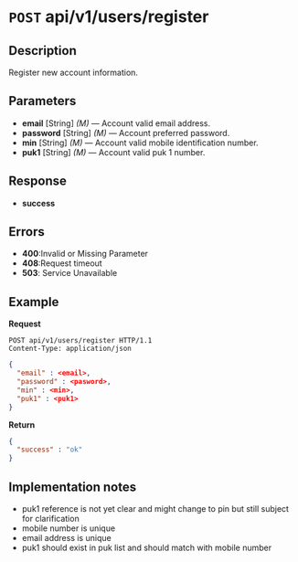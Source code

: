 # **<code>POST</code> api/v1/users/register**

## Description
Register new account information.

## Parameters

- **email** [String] _(M)_ — Account valid email address.
- **password** [String] _(M)_ — Account preferred password.
- **min** [String] _(M)_ — Account valid mobile identification number.
- **puk1** [String] _(M)_ — Account valid puk 1 number.

## Response

- **success**

## Errors

- **400**:Invalid or Missing Parameter
- **408**:Request timeout
- **503**: Service Unavailable

## Example

**Request**

```
POST api/v1/users/register HTTP/1.1
Content-Type: application/json
```
``` json
{ 
  "email" : <email>, 
  "password" : <pasword>, 
  "min" : <min>, 
  "puk1" : <puk1>
}
``` 

**Return**

``` json
{
  "success" : "ok"
}
``` 

## Implementation notes

- puk1 reference is not yet clear and might change to pin but still subject for clarification
- mobile number is unique
- email address is unique
- puk1 should exist in puk list and should match with mobile number
